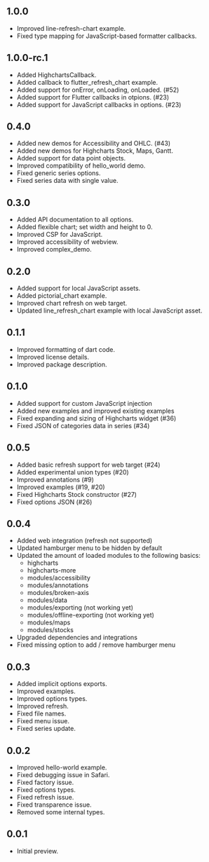 ## 1.0.0

* Improved line-refresh-chart example.
* Fixed type mapping for JavaScript-based formatter callbacks.

## 1.0.0-rc.1

* Added HighchartsCallback.
* Added callback to flutter_refresh_chart example.
* Added support for onError, onLoading, onLoaded. (#52)
* Added support for Flutter callbacks in otpions. (#23)
* Added support for JavaScript callbacks in options. (#23)

## 0.4.0

* Added new demos for Accessibility and OHLC. (#43)
* Added new demos for Highcharts Stock, Maps, Gantt.
* Added support for data point objects.
* Improved compatibility of hello_world demo.
* Fixed generic series options.
* Fixed series data with single value.

## 0.3.0

* Added API documentation to all options.
* Added flexible chart; set width and height to 0.
* Improved CSP for JavaScript.
* Improved accessibility of webview.
* Improved complex_demo.


## 0.2.0

* Added support for local JavaScript assets.
* Added pictorial_chart example.
* Improved chart refresh on web target.
* Updated line_refresh_chart example with local JavaScript asset.


## 0.1.1

* Improved formatting of dart code.
* Improved license details.
* Improved package description.


## 0.1.0

* Added support for custom JavaScript injection
* Added new examples and improved existing examples
* Fixed expanding and sizing of Highcharts widget (#36)
* Fixed JSON of categories data in series (#34)


## 0.0.5

* Added basic refresh support for web target (#24)
* Added experimental union types (#20)
* Improved annotations (#9)
* Improved examples (#19, #20)
* Fixed Highcharts Stock constructor (#27)
* Fixed options JSON (#26) 


## 0.0.4

* Added web integration (refresh not supported)
* Updated hamburger menu to be hidden by default
* Updated the amount of loaded modules to the following basics:
  - highcharts
  - highcharts-more
  - modules/accessibility
  - modules/annotations
  - modules/broken-axis
  - modules/data
  - modules/exporting (not working yet)
  - modules/offline-exporting (not working yet)
  - modules/maps
  - modules/stocks
* Upgraded dependencies and integrations
* Fixed missing option to add / remove hamburger menu


## 0.0.3

* Added implicit options exports.
* Improved examples.
* Improved options types.
* Improved refresh.
* Fixed file names.
* Fixed menu issue.
* Fixed series update.


## 0.0.2

* Improved hello-world example.
* Fixed debugging issue in Safari.
* Fixed factory issue.
* Fixed options types.
* Fixed refresh issue.
* Fixed transparence issue.
* Removed some internal types.


## 0.0.1

* Initial preview.
